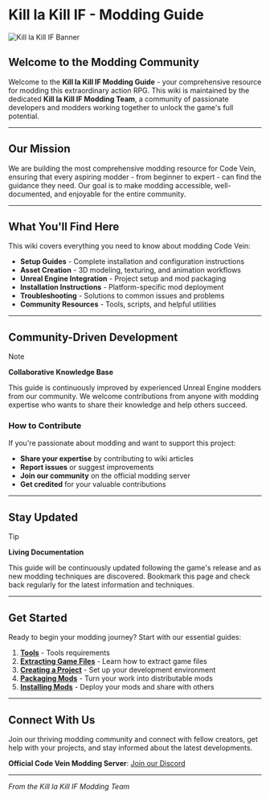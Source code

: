 # Kill la Kill IF - Modding Guide

![Kill la Kill IF Banner](https://github.com/user-attachments/assets/d308ab06-4094-4e11-af6f-24dd2b156602)

## Welcome to the Modding Community

Welcome to the **Kill la Kill IF Modding Guide** - your comprehensive resource for modding this extraordinary action RPG. This wiki is maintained by the dedicated **Kill la Kill IF Modding Team**, a community of passionate developers and modders working together to unlock the game's full potential.

---

## Our Mission

We are building the most comprehensive modding resource for Code Vein, ensuring that every aspiring modder - from beginner to expert - can find the guidance they need. Our goal is to make modding accessible, well-documented, and enjoyable for the entire community.

---

## What You'll Find Here

This wiki covers everything you need to know about modding Code Vein:

- **Setup Guides** - Complete installation and configuration instructions
- **Asset Creation** - 3D modeling, texturing, and animation workflows  
- **Unreal Engine Integration** - Project setup and mod packaging
- **Installation Instructions** - Platform-specific mod deployment
- **Troubleshooting** - Solutions to common issues and problems
- **Community Resources** - Tools, scripts, and helpful utilities

---

## Community-Driven Development

> [!NOTE]
> **Collaborative Knowledge Base**
> 
> This guide is continuously improved by experienced Unreal Engine modders from our community. We welcome contributions from anyone with modding expertise who wants to share their knowledge and help others succeed.

### How to Contribute

If you're passionate about modding and want to support this project:

- **Share your expertise** by contributing to wiki articles
- **Report issues** or suggest improvements
- **Join our community** on the official modding server
- **Get credited** for your valuable contributions

---

## Stay Updated

> [!TIP]
> **Living Documentation**
> 
> This guide will be continuously updated following the game's release and as new modding techniques are discovered. Bookmark this page and check back regularly for the latest information and techniques.

---

## Get Started

Ready to begin your modding journey? Start with our essential guides:

1. **[Tools](Tools-&-Plugins)** - Tools requirements
2. **[Extracting Game Files](Extracting-game-files)** - Learn how to extract game files
3. **[Creating a Project](Creating-Uproject)** - Set up your development environment
4. **[Packaging Mods](Packaging-Mods)** - Turn your work into distributable mods
5. **[Installing Mods](Installing-Mods)** - Deploy your mods and share with others

---

## Connect With Us

Join our thriving modding community and connect with fellow creators, get help with your projects, and stay informed about the latest developments.

**Official Code Vein Modding Server**: [Join our Discord](https://discord.gg/h6NCKksHag)

---

*From the Kill la Kill IF Modding Team*
